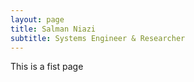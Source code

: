 ```yaml
---
layout: page
title: Salman Niazi 
subtitle: Systems Engineer & Researcher 
---
```


This is a fist page

